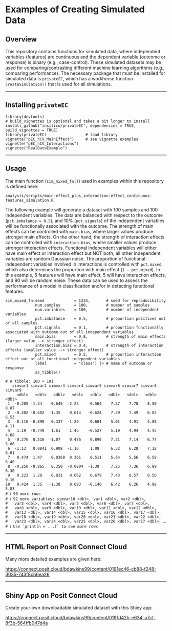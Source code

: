 # Examples of Creating Simulated Data

## Overview
This repository contains functions for simulated data, where independent variables (features) are continuous and the dependent variable (outcome or response) is binary (e.g., case-control). These simulated datasets may be used for comparing/contrasting different machine learning algorithms (e.g., comparing performance). The necessary package that must be installed for simulated data is `privateEC`, which has a workhorse function `createSimulation()` that is used for all simulations.

------------------


## Installing `privateEC`

```{r install-privateEC, eval = FALSE}
library(devtools)
# build_vignettes is optional and takes a bit longer to install
install_github("insilico/privateEC", dependencies = TRUE, build_vignettes = TRUE)
library(privateEC)                 # load library
vignette("pEC_nCV_MainEffect")     # see vignette examples
vignette("pEC_nCV_Interactions")
vignette("RealDataExample")
```


------------------


## Usage
The main function (`sim_mixed_fn()`) used in examples within this repository is defined here:

`analysis/scripts/main-effect_plus_interaction-effect_continuous-features_simulation.R`

The following example will generate a dataset with 100 samples and 100 independent variables. The data are balanced with respect to the outcome (`pct.imbalance = 0.5`), and 10% (`pct.signals`) of the independent variables will be functionally associated with the outcome. The strength of main effects can be controlled with `main.bias`, where larger values produce stronger main effects. On the other hand, the strength of interaction effects can be controlled with `interaction.bias`, where smaller values produce stronger interaction effects. Functional independent variables will either have main effect or interaction effect but NOT both; all other independent variables are random Gaussian noise. The proportion of functional independent variables involved in interactions is controlled with `pct.mixed`, which also determines the proportion with main effect (`1 - pct.mixed`). In this example, 5 features will have main effect, 5 will have interaction effects, and 90 will be random noise. These data can be used to assess the performance of a model in classification and/or in detecting functional features.

```{r create-sim}
sim_mixed_fn(seed             = 1234,       # seed for reproducibility
             num.samples      = 100,        # number of samples
             num.variables    = 100,        # number of independent variables
             pct.imbalance    = 0.5,        # proportion positives out of all samples
             pct.signals      = 0.1,        # proportion functionally associated with outcome out of all independent variables
             main.bias        = 0.8,        # strength of main effects (larger value --> stronger effect)
             interaction.bias = 0.4,        # strength of interaction effects (smaller value --> stronger effect)
             pct.mixed        = 0.5,        # proportion interaction effect out of all functional independent variables
             label            = "class") |> # name of outcome or response
             as_tibble()
             
# A tibble: 100 × 101
   simvar1 simvar2 simvar3 simvar4 simvar5 simvar6 simvar7 simvar8 simvar9
     <dbl>   <dbl>   <dbl>   <dbl>   <dbl>   <dbl>   <dbl>   <dbl>   <dbl>
 1  -0.209 -1.34   -0.645  -2.23    -0.564    7.37    7.70    8.50    8.87
 2  -0.202 -0.682  -1.35    0.614   -0.624    7.39    7.49    6.82    6.53
 3  -0.116 -0.898   0.337  -1.26     0.601    5.01    4.91    4.88    4.11
 4   1.19  -0.749   1.61    1.45    -0.527    5.19    4.94    4.43    4.68
 5  -0.276  0.516  -1.07    0.476    0.896    7.31    7.14    6.77    5.86
 6  -1.13   0.0841  0.908  -1.16     1.08     6.32    6.28    7.12    6.61
 7   0.474  1.47    0.0368  0.361    0.511    5.64    5.56    6.58    6.40
 8  -0.250 -0.865   0.350  -0.0804  -1.39     7.25    7.36    6.89    6.30
 9   0.223  1.20    0.831   0.662    0.679    7.43    8.57    8.50    9.16
10   0.424  1.35   -1.38    0.693   -0.140    6.42    6.26    4.98    5.83
# ℹ 90 more rows
# ℹ 92 more variables: simvar10 <dbl>, var1 <dbl>, var2 <dbl>,
#   var3 <dbl>, var4 <dbl>, var5 <dbl>, var6 <dbl>, var7 <dbl>,
#   var8 <dbl>, var9 <dbl>, var10 <dbl>, var11 <dbl>, var12 <dbl>,
#   var13 <dbl>, var14 <dbl>, var15 <dbl>, var16 <dbl>, var17 <dbl>,
#   var18 <dbl>, var19 <dbl>, var20 <dbl>, var21 <dbl>, var22 <dbl>,
#   var23 <dbl>, var24 <dbl>, var25 <dbl>, var26 <dbl>, var27 <dbl>, …
# ℹ Use `print(n = ...)` to see more rows
```


------------------


## **HTML Report on Posit Connect Cloud**

Many more detailed examples are given here:

<https://connect.posit.cloud/bdawkins99/content/0191ec46-cb88-f248-3035-743f8cb6ea26>


------------------


## **Shiny App on Posit Connect Cloud**

Create your own downloadable simulated dataset with this Shiny app:

<https://connect.posit.cloud/bdawkins99/content/0191d42b-e634-a7cf-8f3b-564ffb047d4a>


